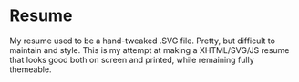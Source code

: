 # Resume

My resume used to be a hand-tweaked .SVG file.  Pretty, but difficult to maintain and style. This is my attempt at making a XHTML/SVG/JS resume that looks good both on screen and printed, while remaining fully themeable.
